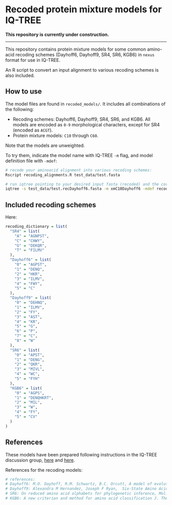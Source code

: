 # Recoded protein mixture models for IQ-TREE

**This repository is currently under construction.**

---
This repository contains protein mixture models for some common amino-acid recoding schemes (Dayhoff6, Dayhoff9, SR4, SR6, KGB6) in `nexus` format for use in IQ-TREE.

An R script to convert an input alignment to various recoding schemes is also included.

## How to use

The model files are found in `recoded_models/`. It includes all combinations of the following:

* Recoding schemes: Dayhoff6, Dayhoff9, SR4, SR6, and KGB6. All models are encoded as `0-9` morphological characters, except for SR4 (encoded as `ACGT`).
* Protein mixture models: `C10` through `C60`.

Note that the models are unweighted.

To try them, indicate the model name with IQ-TREE `-m` flag, and model definition file with `-mdef`:

```bash
# recode your aminoacid alignment into various recoding schemes:
Rscript recoding_alignments.R test_data/test.fasta

# run iqtree pointing to your desired input fasta (recoded) and the corresponding model file:
iqtree -s test_data/test.recDayhoff6.fasta -m xmC10Dayhoff6 -mdef recoded_models/xmC10Dayhoff6.nex
```

## Included recoding schemes

Here:

```R
recoding_dictionary = list(
  "SR4" = list(
    "A" = "AGNPST",
    "C" = "CHWY",
    "G" = "DEKQR",
    "T" = "FILMV"
  ),
  "Dayhoff6" = list(
    "0" = "AGPST",
    "1" = "DENQ", 
    "2" = "HKR", 
    "3" = "ILMV",
    "4" = "FWY",
    "5" = "C"
  ),
  "Dayhoff9" = list(
    "0" = "DEHNQ",
    "1" = "ILMV",
    "2" = "FY",
    "3" = "AST",
    "4" = "KR",
    "5" = "G",
    "6" = "P",
    "7" = "C",
    "8" = "W"
  ),
  "SR6" = list(
    "0" = "APST",
    "1" = "DENG",
    "2" = "QKR",
    "3" = "MIVL",
    "4" = "WC",
    "5" = "FYH"
  ),
  "KGB6" = list(
    "0" = "AGPS",
    "1" = "DENQHKRT",
    "2" = "MIL",
    "3" = "W",
    "4" = "FY",
    "5" = "CV"
  )
)
```

## References

These models have been prepared following instructions in the IQ-TREE discussion group, [here](https://groups.google.com/g/iqtree/c/j884eSJiugY) and [here](https://groups.google.com/u/1/g/iqtree/c/GXNzbembxlA/m/NGze4jKWAgAJ).

References for the recoding models:

```bash
# references:
# Dayhoff6: M.O. Dayhoff, R.M. Schwartz, B.C. Orcutt, A model of evolutionary change in proteins
# Dayhoff9: Alexandra M Hernandez, Joseph F Ryan,  Six-State Amino Acid Recoding is not an Effective Strategy to Offset Compositional Heterogeneity and Saturation in Phylogenetic Analyses
# SR6: On reduced amino acid alphabets for phylogenetic inference, Mol. Biol. Evol., 24 (2007), pp. 2139-2150
# KGB6: A new criterion and method for amino acid classification J. Theor. Biol., 228 (2004), pp. 97-106
```
